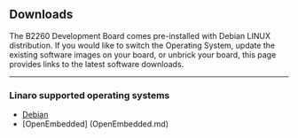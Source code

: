 ## Downloads

The B2260 Development Board comes pre-installed with Debian LINUX distribution. If you would like to switch the Operating System, update the existing software images on your board, or unbrick your board, this page provides links to the latest software downloads.

***

### Linaro supported operating systems

- [Debian](Debian.md)
- [OpenEmbedded] (OpenEmbedded.md)
